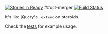 [![Stories in Ready](https://badge.waffle.io/shakyShane/opt-merger.png?label=ready&title=Ready)](https://waffle.io/shakyShane/opt-merger)
##opt-merger
[![Build Status](https://travis-ci.org/shakyShane/opt-merger.svg?branch=master)](https://travis-ci.org/shakyShane/opt-merger)

It's like jQuery's `.extend` on steroids.

Check the [tests](https://github.com/shakyShane/opt-merger/tree/master/test) for example usage.
